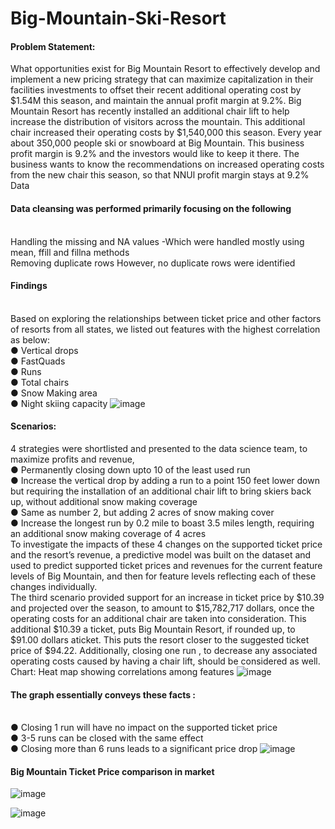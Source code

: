 # Big-Mountain-Ski-Resort
#### Problem Statement:
What opportunities exist for Big Mountain Resort to effectively develop and implement a new pricing strategy that can maximize capitalization in their facilities investments to offset their recent additional
operating cost by $1.54M this season, and maintain the annual profit margin at 9.2%. Big Mountain Resort has recently installed an additional chair lift to help increase the distribution of
visitors across the mountain. This additional chair increased their operating costs by $1,540,000 this season. Every year about 350,000 people ski or snowboard at Big Mountain. This business profit margin
is 9.2% and the investors would like to keep it there. The business wants to know the recommendations on increased operating costs from the new chair this season, so that NNUl profit margin stays at 9.2%
Data
#### Data cleansing was performed primarily focusing on the following
</br>Handling the missing and NA values -Which were handled mostly using mean, ffill and fillna methods
</br>Removing duplicate rows However, no duplicate rows were identified
#### Findings
</br>Based on exploring the relationships between ticket price and other factors of resorts from all states, we listed out features with the highest correlation as below:
</br>● Vertical drops
</br>● FastQuads
</br>● Runs
</br>● Total chairs
</br>● Snow Making area
</br>● Night skiing capacity
![image](https://user-images.githubusercontent.com/87315447/160266139-5d879d4e-7799-46eb-844d-991e8ab4ab81.png)
#### Scenarios:
4 strategies were shortlisted and presented to the data science team, to maximize profits and revenue,
</br>● Permanently closing down upto 10 of the least used run
</br>● Increase the vertical drop by adding a run to a point 150 feet lower down but requiring the installation of an additional chair lift to bring skiers back up, without additional snow making
coverage
</br>● Same as number 2, but adding 2 acres of snow making cover
</br>● Increase the longest run by 0.2 mile to boast 3.5 miles length, requiring an additional snow making coverage of 4 acres
</br>To investigate the impacts of these 4 changes on the supported ticket price and the resort’s revenue, a predictive model was built on the dataset and used to predict supported ticket prices and revenues for the
current feature levels of Big Mountain, and then for feature levels reflecting each of these changes individually.
</br>The third scenario provided support for an increase in ticket price by $10.39 and projected over the season, to amount to $15,782,717 dollars, once the operating costs for an additional chair are taken into
consideration. This additional $10.39 a ticket, puts Big Mountain Resort, if rounded up, to $91.00 dollars aticket. This puts the resort closer to the suggested ticket price of $94.22. Additionally, closing one run , to
decrease any associated operating costs caused by having a chair lift, should be considered as well.
Chart: Heat map showing correlations among features
![image](https://user-images.githubusercontent.com/87315447/160266094-f12ecd3e-e104-45e0-bb2f-d75434642068.png)
#### The graph essentially conveys these facts :
</br>● Closing 1 run will have no impact on the supported ticket price
</br>● 3-5 runs can be closed with the same effect
</br>● Closing more than 6 runs leads to a significant price drop
![image](https://user-images.githubusercontent.com/87315447/160266117-edcaeea2-ee89-410b-b97c-a1e9e6ca4057.png)
#### Big Mountain Ticket Price comparison in market
![image](https://user-images.githubusercontent.com/87315447/160266332-e3e38ad6-d611-4fc9-8f5a-9d38897c3ba2.png)

![image](https://user-images.githubusercontent.com/87315447/160266353-a83bf043-3ade-4df7-828a-f5cea88f8034.png)


